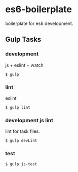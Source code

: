 # es6-boilerplate

boilerplate for es6 development.

## Gulp Tasks

### development

js + eslint + watch

```
$ gulp
```

### lint

eslint

```
$ gulp lint
```

### development js lint

lint for task files.

```
$ gulp devLint
```

### test

```
$ gulp js-test
```
